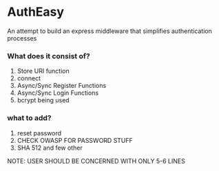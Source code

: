 # AuthEasy
An attempt to build an express middleware that simplifies authentication processes

### What does it consist of?
1. Store URI function
2. connect
3. Async/Sync Register Functions
4. Async/Sync Login Functions
5. bcrypt being used

### what to add?
1. reset password
2. CHECK OWASP FOR PASSWORD STUFF
3. SHA 512 and few other 

NOTE:  USER SHOULD BE CONCERNED WITH ONLY 5-6 LINES